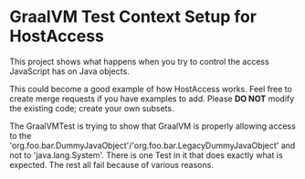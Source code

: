 # GraalVM Test Context Setup for HostAccess

This project shows what happens when you try to control the access JavaScript has on Java objects.

This could become a good example of how HostAccess works.  Feel free to create merge requests if you have examples to add. Please **DO NOT** modify the existing code; create your own subsets.

The GraalVMTest is trying to show that GraalVM is properly allowing access to the 'org.foo.bar.DummyJavaObject'/'org.foo.bar.LegacyDummyJavaObject' and not to 'java.lang.System'.  There is one Test in it that does exactly what is expected.  The rest all fail because of various reasons.
